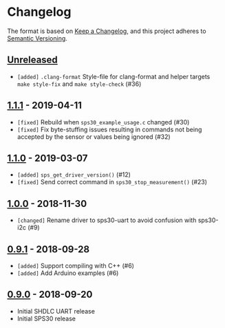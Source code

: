 # Changelog

The format is based on [Keep a Changelog](https://keepachangelog.com/en/1.0.0/),
and this project adheres to [Semantic Versioning](https://semver.org/spec/v2.0.0.html).

## [Unreleased]

* `[added]` `.clang-format` Style-file for clang-format and helper targets
            `make style-fix` and `make style-check` (#36)

## [1.1.1] - 2019-04-11

 * `[fixed]` Rebuild when `sps30_example_usage.c` changed (#30)
 * `[fixed]` Fix byte-stuffing issues resulting in commands not being accepted
             by the sensor or values being ignored (#32)

## [1.1.0] - 2019-03-07

 * `[added]` `sps_get_driver_version()` (#12)
 * `[fixed]` Send correct command in `sps30_stop_measurement()` (#23)

## [1.0.0] - 2018-11-30

 * `[changed]` Rename driver to sps30-uart to avoid confusion with sps30-i2c (#9)

## [0.9.1] - 2018-09-28

 * `[added]` Support compiling with C++ (#6)
 * `[added]` Add Arduino examples (#6)

## [0.9.0] - 2018-09-20

 * Initial SHDLC UART release
 * Initial SPS30 release

[Unreleased]: https://github.com/Sensirion/embedded-uart-sps/compare/1.1.1...master
[1.1.1]: https://github.com/Sensirion/embedded-uart-sps/compare/1.1.0...1.1.1
[1.1.0]: https://github.com/Sensirion/embedded-uart-sps/compare/1.0.0...1.1.0
[1.0.0]: https://github.com/Sensirion/embedded-uart-sps/compare/0.9.1...1.0.0
[0.9.1]: https://github.com/Sensirion/embedded-uart-sps/compare/0.9.0...0.9.1
[0.9.0]: https://github.com/Sensirion/embedded-uart-sps/releases/tag/0.9.0
